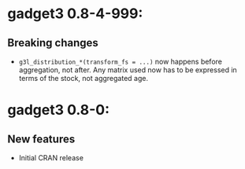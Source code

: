 # gadget3 0.8-4-999:

## Breaking changes

* ``g3l_distribution_*(transform_fs = ...)`` now happens before aggregation, not after.
  Any matrix used now has to be expressed in terms of the stock, not aggregated age.

# gadget3 0.8-0:

## New features

* Initial CRAN release
